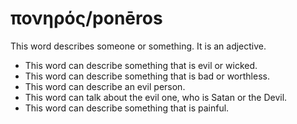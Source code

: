 # πονηρός/ponēros
This word describes someone or something. It is an adjective. 

* This word can describe something that is evil or wicked.
* This word can describe something that is bad or worthless.
* This word can describe an evil person.
* This word can talk about the evil one, who is Satan or the Devil.
* This word can describe something that is painful.
